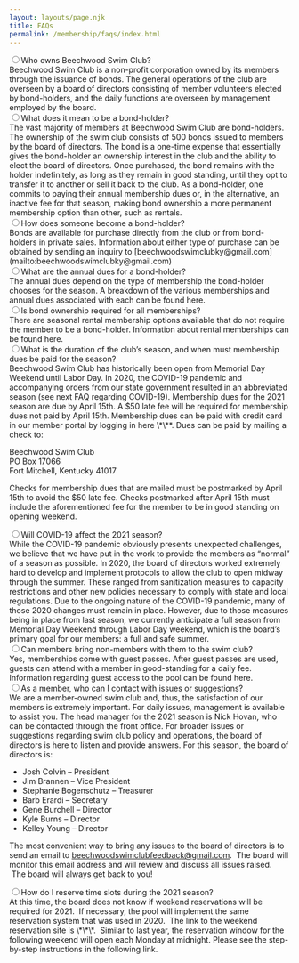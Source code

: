 ```yaml
---
layout: layouts/page.njk
title: FAQs
permalink: /membership/faqs/index.html
---
```

<div class="tabs">
<div class="tab">
<input type="radio" id="faq1" name="rd"><label class="tab-label" for="faq1">Who owns Beechwood Swim Club?</label>
<div class="tab-content">Beechwood Swim Club is a non-profit corporation owned by its members through the issuance of bonds. The general operations of the club are overseen by a board of directors consisting of member volunteers elected by bond-holders, and the daily functions are overseen by management employed by the board.</div>
</div>

<div class="tab">
<input type="radio" id="faq2" name="rd"><label class="tab-label" for="faq2">What does it mean to be a bond-holder?</label>
<div class="tab-content">The vast majority of members at Beechwood Swim Club are bond-holders. The ownership of the swim club consists of 500 bonds issued to members by the board of directors. The bond is a one-time expense that essentially gives the bond-holder an ownership interest in the club and the ability to elect the board of directors. Once purchased, the bond remains with the holder indefinitely, as long as they remain in good standing, until they opt to transfer it to another or sell it back to the club. As a bond-holder, one commits to paying their annual membership dues or, in the alternative, an inactive fee for that season, making bond ownership a more permanent membership option than other, such as rentals.</div>
</div>

<div class="tab">
<input type="radio" id="faq3" name="rd"><label class="tab-label" for="faq3">How does someone become a bond-holder?</label>
<div class="tab-content">Bonds are available for purchase directly from the club or from bond-holders in private sales. Information about either type of purchase can be obtained by sending an inquiry to [beechwoodswimclubky@gmail.com](mailto:beechwoodswimclubky@gmail.com)</div>
</div>

<div class="tab">
<input type="radio" id="faq4" name="rd"><label class="tab-label" for="faq4">What are the annual dues for a bond-holder?</label>
<div class="tab-content">The annual dues depend on the type of membership the bond-holder chooses for the season. A breakdown of the various memberships and annual dues associated with each can be found here.</div>
</div>

<div class="tab">
<input type="radio" id="faq5" name="rd"><label class="tab-label" for="faq5">Is bond ownership required for all memberships?</label>
<div class="tab-content">There are seasonal rental membership options available that do not require the member to be a bond-holder. Information about rental memberships can be found here.</div>
</div>

<div class="tab">
<input type="radio" id="faq6" name="rd"><label class="tab-label" for="faq6">What is the duration of the club’s season, and when must membership dues be paid for the season?</label>
<div class="tab-content">Beechwood Swim Club has historically been open from Memorial Day Weekend until Labor Day. In 2020, the COVID-19 pandemic and accompanying orders from our state government resulted in an abbreviated season (see next FAQ regarding COVID-19). Membership dues for the 2021 season are due by April 15th. A $50 late fee will be required for membership dues not paid by April 15th. Membership dues can be paid with credit card in our member portal by logging in here \*\**. Dues can be paid by mailing a check to:

Beechwood Swim Club\
PO Box 17066\
Fort Mitchell, Kentucky 41017

Checks for membership dues that are mailed must be postmarked by April 15th to avoid the $50 late fee. Checks postmarked after April 15th must include the aforementioned fee for the member to be in good standing on opening weekend.</div>
</div>

<div class="tab">
<input type="radio" id="faq7" name="rd"><label class="tab-label" for="faq7">Will COVID-19 affect the 2021 season?</label>
<div class="tab-content">While the COVID-19 pandemic obviously presents unexpected challenges, we believe that we have put in the work to provide the members as “normal” of a season as possible. In 2020, the board of directors worked extremely hard to develop and implement protocols to allow the club to open midway through the summer. These ranged from sanitization measures to capacity restrictions and other new policies necessary to comply with state and local regulations. Due to the ongoing nature of the COVID-19 pandemic, many of those 2020 changes must remain in place. However, due to those measures being in place from last season, we currently anticipate a full season from Memorial Day Weekend through Labor Day weekend, which is the board’s primary goal for our members: a full and safe summer.</div>
</div>

<div class="tab">
<input type="radio" id="faq8" name="rd"><label class="tab-label" for="faq8">Can members bring non-members with them to the swim club?</label>
<div class="tab-content">Yes, memberships come with guest passes. After guest passes are used, guests can attend with a member in good-standing for a daily fee. Information regarding guest access to the pool can be found here.</div>
</div>

<div class="tab">
<input type="radio" id="faq9" name="rd"><label class="tab-label" for="faq9">As a member, who can I contact with issues or suggestions?</label>
<div class="tab-content">We are a member-owned swim club and, thus, the satisfaction of our members is extremely important. For daily issues, management is available to assist you. The head manager for the 2021 season is Nick Hovan, who can be contacted through the front office. For broader issues or suggestions regarding swim club policy and operations, the board of directors is here to listen and provide answers. For this season, the board of directors is:

* Josh Colvin – President
* Jim Brannen – Vice President
* Stephanie Bogenschutz – Treasurer
* Barb Erardi – Secretary
* Gene Burchell – Director
* Kyle Burns – Director
* Kelley Young – Director

The most convenient way to bring any issues to the board of directors is to send an email to [beechwoodswimclubfeedback@gmail.com](mailto:beechwoodswimclubfeedback@gmail.com).  The board will monitor this email address and will review and discuss all issues raised.  The board will always get back to you!</div>
</div>

<div class="tab">
<input type="radio" id="faq10" name="rd"><label class="tab-label" for="faq10">How do I reserve time slots during the 2021 season?</label>
<div class="tab-content">At this time, the board does not know if weekend reservations will be required for 2021.  If necessary, the pool will implement the same reservation system that was used in 2020.  The link to the weekend reservation site is \*\*\*.  Similar to last year, the reservation window for the following weekend will open each Monday at midnight. Please see the step-by-step instructions in the following link.</div>
</div>
</div>